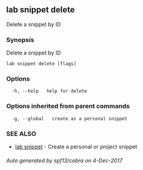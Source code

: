 ## lab snippet delete

Delete a snippet by ID

### Synopsis


Delete a snippet by ID

```
lab snippet delete [flags]
```

### Options

```
  -h, --help   help for delete
```

### Options inherited from parent commands

```
  -g, --global   create as a personal snippet
```

### SEE ALSO
* [lab snippet](lab_snippet.md)	 - Create a personal or project snippet

###### Auto generated by spf13/cobra on 4-Dec-2017
